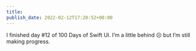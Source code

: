 ```yaml
---
title: 
publish_date: 2022-02-12T17:20:52+00:00
---
```


I finished day #12 of 100 Days of Swift UI. I’m a little behind ☹️ but I’m still making progress.

